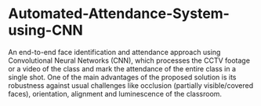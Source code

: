 # Automated-Attendance-System-using-CNN

An end-to-end face identification and attendance approach using Convolutional Neural Networks (CNN), which processes the CCTV footage or a video of the class and mark the attendance of the entire class in a single shot. One of the main advantages of the proposed solution is its robustness against usual challenges like occlusion (partially visible/covered faces), orientation, alignment and luminescence of the classroom.

